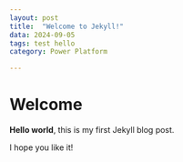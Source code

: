 ```yaml
---
layout: post
title:  "Welcome to Jekyll!"
data: 2024-09-05
tags: test hello
category: Power Platform

---
```


# Welcome

**Hello world**, this is my first Jekyll blog post.

I hope you like it!